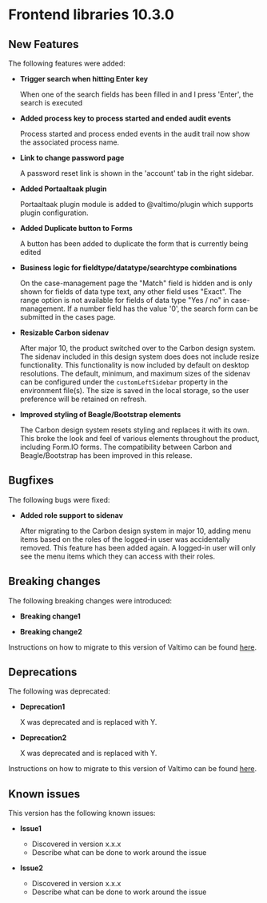 # Frontend libraries 10.3.0

## New Features

The following features were added:

* **Trigger search when hitting Enter key**

  When one of the search fields has been filled in and I press 'Enter', the search is executed

* **Added process key to process started and ended audit events**

  Process started and process ended events in the audit trail now show the associated process name.

* **Link to change password page**

  A password reset link is shown in the 'account' tab in the right sidebar.

* **Added Portaaltaak plugin**

  Portaaltaak plugin module is added to @valtimo/plugin which supports plugin configuration.

* **Added Duplicate button to Forms**

  A button has been added to duplicate the form that is currently being edited

* **Business logic for fieldtype/datatype/searchtype combinations**

  On the case-management page the "Match" field is hidden and is only shown for fields of data type text, any other field uses "Exact". 
  The range option is not available for fields of data type "Yes / no" in case-management.
  If a number field has the value '0', the search form can be submitted in the cases page.

* **Resizable Carbon sidenav**

  After major 10, the product switched over to the Carbon design system. The sidenav included in this design system does
  does not include resize functionality. This functionality is now included by default on desktop resolutions. The
  default, minimum, and maximum sizes of the sidenav can be configured under the `customLeftSidebar` property in the
  environment file(s). The size is saved in the local storage, so the user preference will be retained on refresh.

* **Improved styling of Beagle/Bootstrap elements**

  The Carbon design system resets styling and replaces it with its own. This broke the look and feel of various elements
  throughout the product, including Form.IO forms. The compatibility between Carbon and Beagle/Bootstrap has been
  improved in this release.

## Bugfixes

The following bugs were fixed:

* **Added role support to sidenav**

  After migrating to the Carbon design system in major 10, adding menu items based on the roles of the logged-in user
  was accidentally removed. This feature has been added again. A logged-in user will only see the menu items which they
  can access with their roles.

## Breaking changes

The following breaking changes were introduced:

* **Breaking change1**

* **Breaking change2**

Instructions on how to migrate to this version of Valtimo can be found [here](migration.md).

## Deprecations

The following was deprecated:

* **Deprecation1**

  X was deprecated and is replaced with Y.
* **Deprecation2**

  X was deprecated and is replaced with Y.

Instructions on how to migrate to this version of Valtimo can be found [here](migration.md).

## Known issues

This version has the following known issues:

* **Issue1**
    * Discovered in version x.x.x
    * Describe what can be done to work around the issue

* **Issue2**
    * Discovered in version x.x.x
    * Describe what can be done to work around the issue
